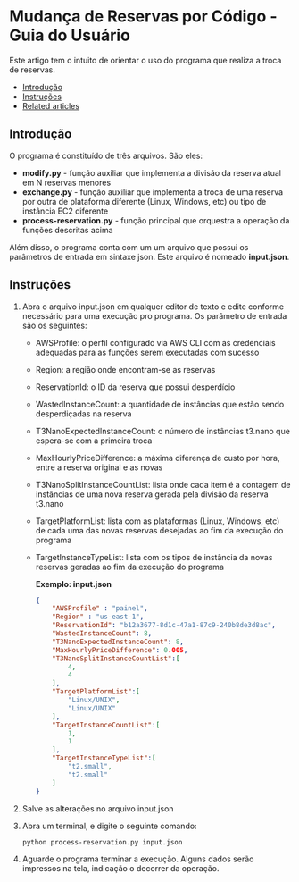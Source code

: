 Mudança de Reservas por Código - Guia do Usuário
================================================

Este artigo tem o intuito de orientar o uso do programa que realiza a troca de reservas.

*   [Introdução](#MudançadeReservasporCódigo-GuiadoUsuário-Introdução)
*   [Instruções](#MudançadeReservasporCódigo-GuiadoUsuário-Instruções)
*   [Related articles](#MudançadeReservasporCódigo-GuiadoUsuário-Relatedarticles)

Introdução
----------

O programa é constituído de três arquivos. São eles:

*   **modify.py** - função auxiliar que implementa a divisão da reserva atual em N reservas menores
*   **exchange.py** - função auxiliar que implementa a troca de uma reserva por outra de plataforma diferente (Linux, Windows, etc) ou tipo de instância EC2 diferente
*   **process-reservation.py** - função principal que orquestra a operação da funções descritas acima

Além disso, o programa conta com um um arquivo que possui os parâmetros de entrada em sintaxe json. Este arquivo é nomeado **input.json**. 

Instruções
----------

  

1.  Abra o arquivo input.json em qualquer editor de texto e edite conforme necessário para uma execução pro programa. Os parâmetro de entrada são os seguintes:
    *   AWSProfile: o perfil configurado via AWS CLI com as credenciais adequadas para as funções serem executadas com sucesso
    *   Region: a região onde encontram-se as reservas
    *   ReservationId: o ID da reserva que possui desperdício
    *   WastedInstanceCount: a quantidade de instâncias que estão sendo desperdiçadas na reserva
    *   T3NanoExpectedInstanceCount: o número de instâncias t3.nano que espera-se com a primeira troca
    *   MaxHourlyPriceDifference: a máxima diferença de custo por hora, entre a reserva original e as novas
    *   T3NanoSplitInstanceCountList: lista onde cada item é a contagem de instâncias de uma nova reserva gerada pela divisão da reserva t3.nano
    *   TargetPlatformList: lista com as plataformas (Linux, Windows, etc) de cada uma das novas reservas desejadas ao fim da execução do programa
    *   TargetInstanceTypeList: lista com os tipos de instância da novas reservas geradas ao fim da execução do programa
        
        **Exemplo: input.json**
        ```json
        {
        	"AWSProfile" : "painel",
        	"Region" : "us-east-1",
        	"ReservationId": "b12a3677-8d1c-47a1-87c9-240b8de3d8ac",
        	"WastedInstanceCount": 8,
        	"T3NanoExpectedInstanceCount": 8,
        	"MaxHourlyPriceDifference": 0.005,
        	"T3NanoSplitInstanceCountList":[
        		4, 
        		4
        	],
        	"TargetPlatformList":[
        		"Linux/UNIX",
        		"Linux/UNIX"
        	],
        	"TargetInstanceCountList":[
        		1,
        		1
        	],
        	"TargetInstanceTypeList":[
        		"t2.small",
        		"t2.small"
        	]
        }
        ```
2.  Salve as alterações no arquivo input.json
3.  Abra um terminal, e digite o seguinte comando:
     ```bash
    python process-reservation.py input.json
    ```
    
4.  Aguarde o programa terminar a execução. Alguns dados serão impressos na tela, indicação o decorrer da operação.

